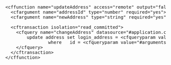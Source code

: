 <pre>
&lt;cffunction name="updateAddress" access="remote" output="false"&gt;
  &lt;cfargument name="addressId" type="number" required="yes"&gt;
  &lt;cfargument name="newAddress" type="string" required="yes"&gt;

  &lt;cftransaction isolation="read_committed"&gt;
    &lt;cfquery name="changeAddress" datasource="#application.config.DSN#"&gt;
  		update address set login_address = &lt;cfqueryparam value="#arguments.newAddress#" cfsqltype="CF_SQL_VARCHAR"&gt;
				where	id = &lt;cfqueryparam value="#arguments.addressId#" cfsqltype="CF_SQL_INTEGER"&gt;
    &lt;/cfquery&gt;
  &lt;/cftransaction&gt;
&lt;/cffunction&gt;
</pre>
